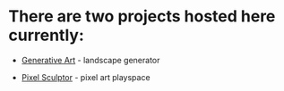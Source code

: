 # There are two projects hosted here currently:

* [Generative Art](/genart1) - landscape generator

* [Pixel Sculptor](/pixelsculptor/) - pixel art playspace
